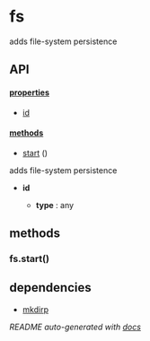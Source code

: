 # fs


adds file-system persistence



## API

#### [properties](#fs-properties)

  - [id](#fs-properties-id)


#### [methods](#fs-methods)

  - [start](#fs-methods-start) ()



adds file-system persistence

- **id** 

  - **type** : any



<a name="fs-methods"></a> 

## methods 

<a name="fs-methods-start"></a> 

### fs.start()





## dependencies 
- [mkdirp](http://npmjs.org/package/mkdirp)


*README auto-generated with [docs](https://github.com/bigcompany/resources/tree/master/docs)*